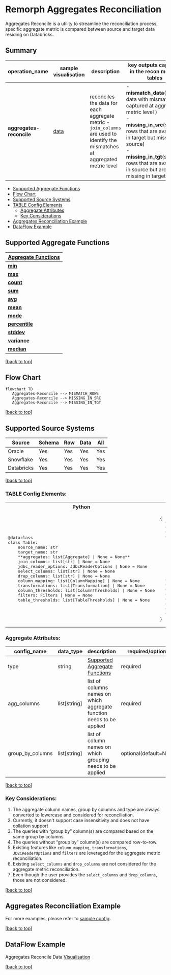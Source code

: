 # Remorph Aggregates Reconciliation


Aggregates Reconcile is a utility to streamline the reconciliation process, specific aggregate metric is compared
between source and target data residing on Databricks.

## Summary

| operation_name           | sample visualisation                        | description                                                                                                                                               | key outputs  captured in the recon metrics tables                                                                                                                                                                                                                               |
|--------------------------|---------------------------------------------|-----------------------------------------------------------------------------------------------------------------------------------------------------------|---------------------------------------------------------------------------------------------------------------------------------------------------------------------------------------------------------------------------------------------------------------------------------|
| **aggregates-reconcile** | [data](visualisation.md#data) | reconciles the data for each aggregate metric - ```join_columns``` are used to identify the mismatches at aggregated metric level | - **mismatch_data**(sample data with mismatches captured at aggregated metric level )<br> - **missing_in_src**(sample rows that are available in target but missing in source)<br> - **missing_in_tgt**(sample rows that are available in source but are missing in target)<br> |


* [Supported Aggregate Functions](#supported-aggregate-functions)
* [Flow Chart](#flow-chart)
* [Supported Source Systems](#supported-source-systems)
* [TABLE Config Elements](#table-config-elements)
    * [Aggregate Attributes](#aggregate-attributes)
    * [Key Considerations](#key-considerations)
* [Aggregates Reconciliation Example](#aggregates-reconciliation-example)
* [DataFlow Example](#dataflow-example)


## Supported Aggregate Functions


| <a href="https://docs.databricks.com/en/sql/language-manual/sql-ref-functions-builtin.html#aggregate-functions" target="_blank"> Aggregate Functions </a> |
|-----------------------------------------------------------------------------------------------------------------------------------------------------------|
| <a href="https://docs.databricks.com/en/sql/language-manual/functions/min.html" target="_blank">**min**</a>                                               |  
| <a href="https://docs.databricks.com/en/sql/language-manual/functions/max.html" target="_blank">**max**</a>                                               |
| <a href="https://docs.databricks.com/en/sql/language-manual/functions/count.html" target="_blank">**count**</a>                                           |
| <a href="https://docs.databricks.com/en/sql/language-manual/functions/sum.html" target="_blank">**sum**</a>                                               |
| <a href="https://docs.databricks.com/en/sql/language-manual/functions/avg.html" target="_blank">**avg**</a>                                               |
| <a href="https://docs.databricks.com/en/sql/language-manual/functions/mean.html" target="_blank">**mean**</a>                                             |
| <a href="https://docs.databricks.com/en/sql/language-manual/functions/mode.html" target="_blank">**mode**</a>                                             |
| <a href="https://docs.databricks.com/en/sql/language-manual/functions/percentile.html" target="_blank">**percentile**</a>                                 |
| <a href="https://docs.databricks.com/en/sql/language-manual/functions/stddev.html" target="_blank">**stddev**</a>                                         |
| <a href="https://docs.databricks.com/en/sql/language-manual/functions/variance.html" target="_blank">**variance**</a>                                     |
| <a href="https://docs.databricks.com/en/sql/language-manual/functions/median.html" target="_blank">**median**</a>                                         |



[[back to top](#remorph-aggregates-reconciliation)]


## Flow Chart

```mermaid
flowchart TD
   Aggregates-Reconcile --> MISMATCH_ROWS
   Aggregates-Reconcile --> MISSING_IN_SRC
   Aggregates-Reconcile --> MISSING_IN_TGT
```


[[back to top](#remorph-aggregates-reconciliation)]


## Supported Source Systems

| Source     | Schema | Row | Data | All |
|------------|--------|-----|------|-----|
| Oracle     | Yes    | Yes | Yes  | Yes |
| Snowflake  | Yes    | Yes | Yes  | Yes |
| Databricks | Yes    | Yes | Yes  | Yes |

[[back to top](#remorph-aggregates-reconciliation)]


### TABLE Config Elements:

<table>
<tr>
<th>Python</th>
<th>JSON</th>
</tr>
<tr>
<td>
<pre lang="python">
@dataclass
class Table:
    source_name: str
    target_name: str
    **aggregates: list[Aggregate] | None = None**
    join_columns: list[str] | None = None
    jdbc_reader_options: JdbcReaderOptions | None = None
    select_columns: list[str] | None = None
    drop_columns: list[str] | None = None
    column_mapping: list[ColumnMapping] | None = None
    transformations: list[Transformation] | None = None
    column_thresholds: list[ColumnThresholds] | None = None
    filters: Filters | None = None
    table_thresholds: list[TableThresholds] | None = None
</pre>
</td>
<td>
<pre lang="json">
{
  "source_name": "&lt;SOURCE_NAME&gt",
  "target_name": "&lt;TARGET_NAME&gt",
  "join_columns": ["&lt;COLUMN_NAME_1&gt","&lt;COLUMN_NAME_2&gt"],
  "aggregates": [{
                        "type": "MIN",
                        "agg_columns": ["&lt;COLUMN_NAME_3&gt"],
                        "group_by_columns": ["&lt;GROUP_COLUMN_NAME&gt"]
                      },
                      {
                        "type": "MAX",
                        "agg_columns": ["&lt;COLUMN_NAME_4&gt"],
                      }],
  "jdbc_reader_options": null,
  "select_columns": null,
  "drop_columns": null,
  "column_mapping": null,
  "transformation": null,
  "column_thresholds": null,
  "filters": null,
  "table_thresholds": null
}
</pre>
</td>
</tr>
</table>



### Aggregate Attributes:

| config_name      | data_type    | description                                                           | required/optional      | example_value          |
|------------------|--------------|-----------------------------------------------------------------------|------------------------|------------------------|
| type             | string       | [Supported Aggregate Functions](#supported-aggregate-functions)       | required               | MIN                    |
| agg_columns      | list[string] | list of columns names on which aggregate function needs to be applied | required               | ["product_discount"]   |
| group_by_columns | list[string] | list of column names on which grouping needs  to be applied           | optional(default=None) | ["product_id"] or None |


[[back to top](#remorph-aggregates-reconciliation)]



### Key Considerations:

1. The aggregate column names, group by columns and type are always converted to lowercase and considered for reconciliation.
2. Currently, it doesn't support case insensitivity and does not have collation support
3. The queries with “group by” column(s) are compared based on the same group by columns.
4. The queries without “group by” column(s) are compared row-to-row.
5. Existing features like `column_mapping`, `transformations`, `JDBCReaderOptions` and `filters` are leveraged for the aggregate metric reconciliation.
6. Existing `select_columns` and `drop_columns` are not considered for the aggregate metric reconciliation.
7. Even though the user provides the `select_columns` and `drop_columns`, those are not considered.

[[back to top](#remorph-aggregates-reconciliation)]


## Aggregates Reconciliation Example

For more examples, please refer to [sample config][link].

[link]: aggregates_reconcile_config_samples.md

[[back to top](#remorph-aggregates-reconciliation)]


## DataFlow Example

Aggregates Reconcile Data [Visualisation](visualisation.md)

[[back to top](#remorph-aggregates-reconciliation)]